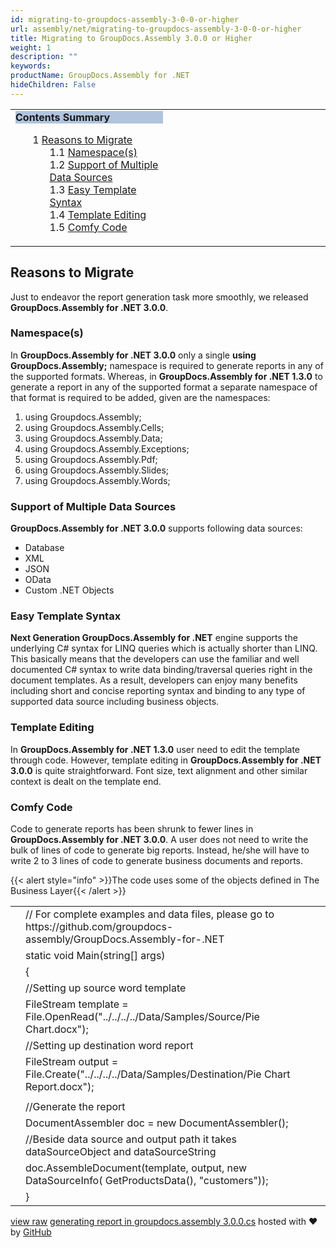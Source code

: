```yaml
---
id: migrating-to-groupdocs-assembly-3-0-0-or-higher
url: assembly/net/migrating-to-groupdocs-assembly-3-0-0-or-higher
title: Migrating to GroupDocs.Assembly 3.0.0 or Higher
weight: 1
description: ""
keywords: 
productName: GroupDocs.Assembly for .NET
hideChildren: False
---
```

<table class="sectionMacro" border="0" cellpadding="5" cellspacing="0" width="100%"><tbody><tr><td valign="top" width="50%"><div class="panel" style="border-top-width: 1px; border-right-width: 1px; border-bottom-width: 1px; border-left-width: 1px;"><div class="panelHeader" style="border-bottom-width: 1px; background-color: rgb(176, 196, 222);"><b>Contents Summary</b></div><div class="panelContent"><style type="text/css">div.rbtoc1590388622245 { padding-top: 0px; padding-right: 0px; padding-bottom: 0px; padding-left: 0px; }div.rbtoc1590388622245 ul { list-style-type: none; list-style-image: none; margin-left: 0px; }div.rbtoc1590388622245 li { margin-left: 0px; padding-left: 0px; }</style><div class="toc rbtoc1590388622245"><ul class="toc-indentation"><li><span class="TOCOutline">1</span> <a href="#MigratingtoGroupDocs.Assembly3.0.0orHigher-ReasonstoMigrate">Reasons to Migrate</a><ul class="toc-indentation"><li><span class="TOCOutline">1.1</span> <a href="#MigratingtoGroupDocs.Assembly3.0.0orHigher-Namespace(s)">Namespace(s)</a></li><li><span class="TOCOutline">1.2</span> <a href="#MigratingtoGroupDocs.Assembly3.0.0orHigher-SupportofMultipleDataSources">Support of Multiple Data Sources</a></li><li><span class="TOCOutline">1.3</span> <a href="#MigratingtoGroupDocs.Assembly3.0.0orHigher-EasyTemplateSyntax">Easy Template Syntax</a></li><li><span class="TOCOutline">1.4</span> <a href="#MigratingtoGroupDocs.Assembly3.0.0orHigher-TemplateEditing">Template Editing</a></li><li><span class="TOCOutline">1.5</span> <a href="#MigratingtoGroupDocs.Assembly3.0.0orHigher-ComfyCode">Comfy Code</a></li></ul></li></ul></div></div></div></td><td valign="top">&nbsp;</td></tr></tbody></table>

## Reasons to Migrate

Just to endeavor the report generation task more smoothly, we released **GroupDocs.Assembly for .NET 3.0.0**.

### Namespace(s)

In **GroupDocs.Assembly for .NET 3.0.0** only a single **using GroupDocs.Assembly;** namespace is required to generate reports in any of the supported formats. Whereas, in **GroupDocs.Assembly for .NET 1.3.0** to generate a report in any of the supported format a separate namespace of that format is required to be added, given are the namespaces:

1.  using Groupdocs.Assembly;
2.  using Groupdocs.Assembly.Cells;
3.  using Groupdocs.Assembly.Data;
4.  using Groupdocs.Assembly.Exceptions;
5.  using Groupdocs.Assembly.Pdf;
6.  using Groupdocs.Assembly.Slides;
7.  using Groupdocs.Assembly.Words;

### Support of Multiple Data Sources

**GroupDocs.Assembly for .NET 3.0.0** supports following data sources:

*   Database
*   XML
*   JSON
*   OData
*   Custom .NET Objects

### Easy Template Syntax

**Next Generation GroupDocs.Assembly for .NET** engine supports the underlying C# syntax for LINQ queries which is actually shorter than LINQ. This basically means that the developers can use the familiar and well documented C# syntax to write data binding/traversal queries right in the document templates. As a result, developers can enjoy many benefits including short and concise reporting syntax and binding to any type of supported data source including business objects.

### Template Editing

In **GroupDocs.Assembly for .NET 1.3.0** user need to edit the template through code. However, template editing in **GroupDocs.Assembly for .NET 3.0.0** is quite straightforward. Font size, text alignment and other similar context is dealt on the template end.

### Comfy Code

Code to generate reports has been shrunk to fewer lines in **GroupDocs.Assembly for .NET 3.0.0**. A user does not need to write the bulk of lines of code to generate big reports. Instead, he/she will have to write 2 to 3 lines of code to generate business documents and reports.

{{< alert style="info" >}}The code uses some of the objects defined in The Business Layer{{< /alert >}}

<table class="highlight tab-size js-file-line-container" data-tab-size="8" data-paste-markdown-skip=""><tbody><tr><td id="file-generating-report-in-groupdocs-assembly-3-0-0-cs-L1" class="blob-num js-line-number" data-line-number="1"></td><td id="file-generating-report-in-groupdocs-assembly-3-0-0-cs-LC1" class="blob-code blob-code-inner js-file-line"><span class="pl-c"><span class="pl-c">//</span> For complete examples and data files, please go to https://github.com/groupdocs-assembly/GroupDocs.Assembly-for-.NET</span></td></tr><tr><td id="file-generating-report-in-groupdocs-assembly-3-0-0-cs-L2" class="blob-num js-line-number" data-line-number="2"></td><td id="file-generating-report-in-groupdocs-assembly-3-0-0-cs-LC2" class="blob-code blob-code-inner js-file-line"><span class="pl-k">static</span> <span class="pl-k">void</span> <span class="pl-en">Main</span>(<span class="pl-k">string</span>[] <span class="pl-smi">args</span>)</td></tr><tr><td id="file-generating-report-in-groupdocs-assembly-3-0-0-cs-L3" class="blob-num js-line-number" data-line-number="3"></td><td id="file-generating-report-in-groupdocs-assembly-3-0-0-cs-LC3" class="blob-code blob-code-inner js-file-line">{</td></tr><tr><td id="file-generating-report-in-groupdocs-assembly-3-0-0-cs-L4" class="blob-num js-line-number" data-line-number="4"></td><td id="file-generating-report-in-groupdocs-assembly-3-0-0-cs-LC4" class="blob-code blob-code-inner js-file-line"><span class="pl-c"><span class="pl-c">//</span>Setting up source word template</span></td></tr><tr><td id="file-generating-report-in-groupdocs-assembly-3-0-0-cs-L5" class="blob-num js-line-number" data-line-number="5"></td><td id="file-generating-report-in-groupdocs-assembly-3-0-0-cs-LC5" class="blob-code blob-code-inner js-file-line"><span class="pl-en">FileStream</span> <span class="pl-smi">template</span> <span class="pl-k">=</span> <span class="pl-smi">File</span>.<span class="pl-en">OpenRead</span>(<span class="pl-s"><span class="pl-pds">"</span>../../../../Data/Samples/Source/Pie Chart.docx<span class="pl-pds">"</span></span>);</td></tr><tr><td id="file-generating-report-in-groupdocs-assembly-3-0-0-cs-L6" class="blob-num js-line-number" data-line-number="6"></td><td id="file-generating-report-in-groupdocs-assembly-3-0-0-cs-LC6" class="blob-code blob-code-inner js-file-line"><span class="pl-c"><span class="pl-c">//</span>Setting up destination word report</span></td></tr><tr><td id="file-generating-report-in-groupdocs-assembly-3-0-0-cs-L7" class="blob-num js-line-number" data-line-number="7"></td><td id="file-generating-report-in-groupdocs-assembly-3-0-0-cs-LC7" class="blob-code blob-code-inner js-file-line"><span class="pl-en">FileStream</span> <span class="pl-smi">output</span> <span class="pl-k">=</span> <span class="pl-smi">File</span>.<span class="pl-en">Create</span>(<span class="pl-s"><span class="pl-pds">"</span>../../../../Data/Samples/Destination/Pie Chart Report.docx<span class="pl-pds">"</span></span>);</td></tr><tr><td id="file-generating-report-in-groupdocs-assembly-3-0-0-cs-L8" class="blob-num js-line-number" data-line-number="8"></td><td id="file-generating-report-in-groupdocs-assembly-3-0-0-cs-LC8" class="blob-code blob-code-inner js-file-line"></td></tr><tr><td id="file-generating-report-in-groupdocs-assembly-3-0-0-cs-L9" class="blob-num js-line-number" data-line-number="9"></td><td id="file-generating-report-in-groupdocs-assembly-3-0-0-cs-LC9" class="blob-code blob-code-inner js-file-line"><span class="pl-c"><span class="pl-c">//</span>Generate the report</span></td></tr><tr><td id="file-generating-report-in-groupdocs-assembly-3-0-0-cs-L10" class="blob-num js-line-number" data-line-number="10"></td><td id="file-generating-report-in-groupdocs-assembly-3-0-0-cs-LC10" class="blob-code blob-code-inner js-file-line"><span class="pl-en">DocumentAssembler</span> <span class="pl-smi">doc</span> <span class="pl-k">=</span> <span class="pl-k">new</span> <span class="pl-en">DocumentAssembler</span>();</td></tr><tr><td id="file-generating-report-in-groupdocs-assembly-3-0-0-cs-L11" class="blob-num js-line-number" data-line-number="11"></td><td id="file-generating-report-in-groupdocs-assembly-3-0-0-cs-LC11" class="blob-code blob-code-inner js-file-line"><span class="pl-c"><span class="pl-c">//</span>Beside data source and output path it takes dataSourceObject and dataSourceString</span></td></tr><tr><td id="file-generating-report-in-groupdocs-assembly-3-0-0-cs-L12" class="blob-num js-line-number" data-line-number="12"></td><td id="file-generating-report-in-groupdocs-assembly-3-0-0-cs-LC12" class="blob-code blob-code-inner js-file-line"><span class="pl-smi">doc</span>.<span class="pl-en">AssembleDocument</span>(<span class="pl-smi">template</span>, <span class="pl-smi">output</span>, <span class="pl-k">new</span> <span class="pl-en">DataSourceInfo</span>( <span class="pl-en">GetProductsData</span>(), <span class="pl-s"><span class="pl-pds">"</span>customers<span class="pl-pds">"</span></span>));</td></tr><tr><td id="file-generating-report-in-groupdocs-assembly-3-0-0-cs-L13" class="blob-num js-line-number" data-line-number="13"></td><td id="file-generating-report-in-groupdocs-assembly-3-0-0-cs-LC13" class="blob-code blob-code-inner js-file-line">}</td></tr></tbody></table>

[view raw](https://gist.github.com/GroupDocsGists/73103f412435effbc30b8f2c5b2366ba/raw/56e89d86612b108cdb3a311c6e6982f0b71b2e72/generating%20report%20in%20groupdocs.assembly%203.0.0.cs) [generating report in groupdocs.assembly 3.0.0.cs](https://gist.github.com/GroupDocsGists/73103f412435effbc30b8f2c5b2366ba#file-generating-report-in-groupdocs-assembly-3-0-0-cs) hosted with ❤ by [GitHub](https://github.com)
